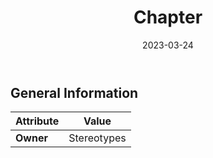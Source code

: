 ﻿---
title: Chapter
toc: false
type: specs
date: "2023-03-24"
draft: false
specification: VEC
version: 2.0.2
documentType: "Recommendation"
elementType: Class
classes:
  - Chapter
menu_name: vec-2.0.2
---


## General Information

| Attribute               | Value |
|-------------------------|-------|
| **Owner**               | Stereotypes |
